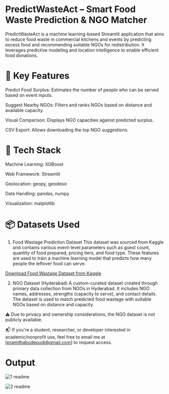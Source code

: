 # PredictWasteAct – Smart Food Waste Prediction & NGO Matcher
PredictWasteAct is a machine learning-based Streamlit application that aims to reduce food waste in commercial kitchens and events by predicting excess food and recommending suitable NGOs for redistribution. It leverages predictive modeling and location intelligence to enable efficient food donations.

# 🌟 Key Features
Predict Food Surplus: Estimates the number of people who can be served based on event inputs.

Suggest Nearby NGOs: Filters and ranks NGOs based on distance and available capacity.

Visual Comparison: Displays NGO capacities against predicted surplus.

CSV Export: Allows downloading the top NGO suggestions.

# 🧠 Tech Stack
Machine Learning: XGBoost

Web Framework: Streamlit

Geolocation: geopy, geodesic

Data Handling: pandas, numpy

Visualization: matplotlib

# 📦 Datasets Used
1. Food Wastage Prediction Dataset
This dataset was sourced from Kaggle and contains various event-level parameters such as guest count, quantity of food prepared, pricing tiers, and food type. These features are used to train a machine learning model that predicts how many people the leftover food can serve.

  [Download Food Wastage Dataset from Kaggle](https://www.kaggle.com/datasets/trevinhannibal/food-wastage-data-in-restaurant?resource=download)


2. NGO Dataset (Hyderabad)
A custom-curated dataset created through primary data collection from NGOs in Hyderabad. It includes NGO names, addresses, strengths (capacity to serve), and contact details. The dataset is used to match predicted food wastage with suitable NGOs based on distance and capacity.

⚠️ Due to privacy and ownership considerations, the NGO dataset is not publicly available.

📬 If you're a student, researcher, or developer interested in academic/nonprofit use, feel free to email me at [pramithabodepudi@gmail.com] to request access.

# Output

![1 readme](https://github.com/user-attachments/assets/e6903a26-9c09-44ab-b55b-ce2340a4eb25)

![2 readme](https://github.com/user-attachments/assets/6e916d47-cb9a-47b4-988b-c5c35952a2e4)





